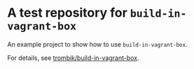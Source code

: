 # A test repository for `build-in-vagrant-box`

An example project to show how to use `build-in-vagrant-box`.

For details, see [trombik/build-in-vagrant-box](https://github.com/trombik/build-in-vagrant-box).
